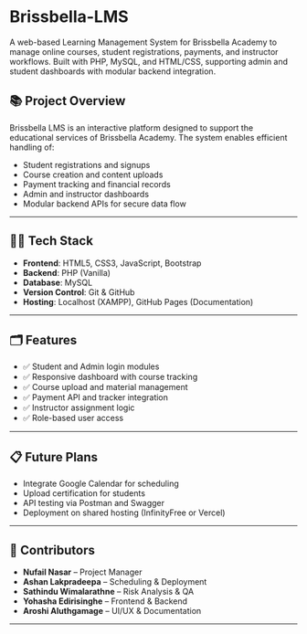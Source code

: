 # Brissbella-LMS
A web-based Learning Management System for Brissbella Academy to manage online courses, student registrations, payments, and instructor workflows. Built with PHP, MySQL, and HTML/CSS, supporting admin and student dashboards with modular backend integration.

## 📚 Project Overview

Brissbella LMS is an interactive platform designed to support the educational services of Brissbella Academy. The system enables efficient handling of:

- Student registrations and signups
- Course creation and content uploads
- Payment tracking and financial records
- Admin and instructor dashboards
- Modular backend APIs for secure data flow

---

## 🧑‍💻 Tech Stack

- **Frontend**: HTML5, CSS3, JavaScript, Bootstrap
- **Backend**: PHP (Vanilla)
- **Database**: MySQL
- **Version Control**: Git & GitHub
- **Hosting**: Localhost (XAMPP), GitHub Pages (Documentation)

---

## 🗂️ Features

- ✅ Student and Admin login modules  
- ✅ Responsive dashboard with course tracking  
- ✅ Course upload and material management  
- ✅ Payment API and tracker integration  
- ✅ Instructor assignment logic  
- ✅ Role-based user access  

---


## 📋 Future Plans

- Integrate Google Calendar for scheduling
- Upload certification for students
- API testing via Postman and Swagger
- Deployment on shared hosting (InfinityFree or Vercel)

---

## 🤝 Contributors

- **Nufail Nasar** – Project Manager  
- **Ashan Lakpradeepa** – Scheduling & Deployment  
- **Sathindu Wimalarathne** – Risk Analysis & QA  
- **Yohasha Edirisinghe** – Frontend & Backend  
- **Aroshi Aluthgamage** – UI/UX & Documentation  

---
